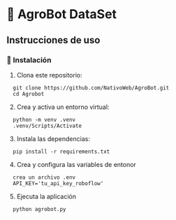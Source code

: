 # 🤖 AgroBot DataSet 

## Instrucciones de uso

### 🚀 Instalación

1. Clona este repositorio:

```
  git clone https://github.com/NativoWeb/AgroBot.git
  cd Agrobot
```

2. Crea y activa un entorno virtual:

```
  python -m venv .venv
  .venv/Scripts/Activate
```

3. Instala las dependencias:

```
  pip install -r requirements.txt
```

4. Crea y configura las variables de entonor

```
  crea un archivo .env
  API_KEY='tu_api_key_roboflow'
```

5. Ejecuta la aplicación

```
  python agrobot.py
```